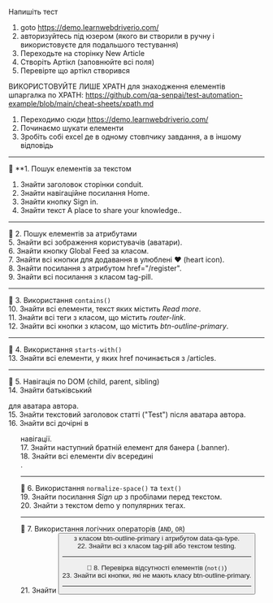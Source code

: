 Напишіть тест
 
1) goto https://demo.learnwebdriverio.com/
2) авторизуйтесь під юзером (якого ви створили в ручну і використовуєте для подальшого тестування)
3) Переходьте на сторінку New Article
4) Створіть Артікл (заповнюйте всі поля)
5) Перевірте що артікл створився
 
ВИКОРИСТОВУЙТЕ ЛИШЕ XPATH для знаходження елементів
шпаргалка по XPATH: https://github.com/qa-senpai/test-automation-example/blob/main/cheat-sheets/xpath.md

1. Переходимо сюди https://demo.learnwebdriverio.com/
2. Починаємо шукати елементи
3. Зробіть собі excel де в одному стовпчику завдання, а в іншому відповідь
 
 
---
 
📌 **1. Пошук елементів за текстом  
1. Знайти заголовок сторінки conduit.  
2. Знайти навігаційне посилання Home.  
3. Знайти кнопку Sign in.  
4. Знайти текст A place to share your knowledge..  
 
---
 
📌 2. Пошук елементів за атрибутами  
5. Знайти всі зображення користувачів (аватари).  
6. Знайти кнопку Global Feed за класом.  
7. Знайти всі кнопки для додавання в улюблені ❤️ (heart icon).  
8. Знайти посилання з атрибутом href="/register".  
9. Знайти всі посилання з класом tag-pill.  
 
---
 
📌 3. Використання `contains()`  
10. Знайти всі елементи, текст яких містить *Read more*.  
11. Знайти всі теги <a> з класом, що містить *router-link*.  
12. Знайти всі кнопки з класом, що містить *btn-outline-primary*.  
 
---
 
📌 4. Використання `starts-with()`  
13. Знайти всі елементи, у яких href починається з /articles.  
 
---
 
📌 5. Навігація по DOM (child, parent, sibling)  
14. Знайти батьківський <div> для аватара автора.  
15. Знайти текстовий заголовок статті ("Test") після аватара автора.  
16. Знайти всі дочірні <a> в <ul> навігації.  
17. Знайти наступний братній елемент для банера (.banner).  
18. Знайти всі елементи div всередині <div class="home-global">.  
 
---
 
📌 6. Використання `normalize-space()` та `text()`  
19. Знайти посилання *Sign up* з пробілами перед текстом.  
20. Знайти <span> з текстом demo у популярних тегах.  
 
---
 
📌 7. Використання логічних операторів (`AND`, `OR`)  
21. Знайти <button> з класом btn-outline-primary і атрибутом data-qa-type.  
22. Знайти всі <a> з класом tag-pill або текстом testing.  
 
---
 
📌 8. Перевірка відсутності елементів (`not()`)  
23. Знайти всі кнопки, які не мають класу btn-outline-primary.  
 
---

